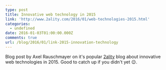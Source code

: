 ```yaml
---
type: post
title: Innovative web technology in 2015
link: 'http://www.2ality.com/2016/01/web-technologies-2015.html'
categories:
  - undefined
date: 2016-01-03T01:00:00.000Z
comments: true
url: /blog/2016/01/link-2015-innovation-technology
---
```

Blog post by Axel Rauschmayer on it's popular [2ality](www.2ality.com) blog about innovative web technologies in 2015. Good to catch up if you didn't yet :wink:.

